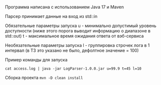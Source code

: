 Программа написана с использованием Java 17 и Maven

Парсер принимает данные на вход из std::in

Обязательные параметры запуска
u - минимально допустимый уровень доступности (ниже этого порога выводит информацию о диапазоне в std::out)
t - максимальное время ожидания ответа от вэб-сервиса

Необязательные параметры запуска
l - группировка строчек лога в 1 интервал (в ТЗ это указано не было, дефолтное значение = 100)

Пример команды для запуска

`cat access.log | java -jar LogParser-1.0.0.jar u=99.9 t=45 l=10`

Сборка проекта 
`mvn -D clean install`


